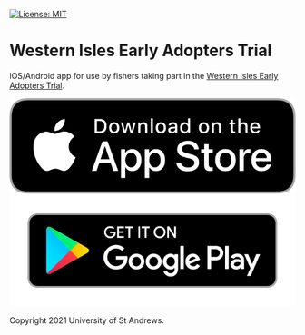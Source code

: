 [![License: MIT](https://img.shields.io/badge/License-MIT-yellow.svg)](https://opensource.org/licenses/MIT)

# Western Isles Early Adopters Trial

iOS/Android app for use by fishers taking part in the [Western Isles Early
Adopters Trial](https://data.fishing).

[![Download the iOS app from the App Store](app-store-badge.png)](https://apps.apple.com/gb/app/wieat-app-for-fishers/id1562352967)
[![Download the Android app from the Google Play Store](google-play-badge.png)](https://play.google.com/store/apps/details?id=uk.ac.standrews.fishing)

Copyright 2021 University of St Andrews.


